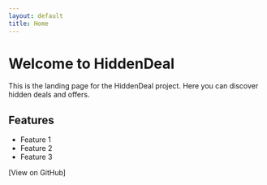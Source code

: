 ```yaml
---
layout: default
title: Home
---
```


# Welcome to HiddenDeal

This is the landing page for the HiddenDeal project. Here you can discover hidden deals and offers.

## Features

- Feature 1
- Feature 2
- Feature 3

[View on GitHub]
